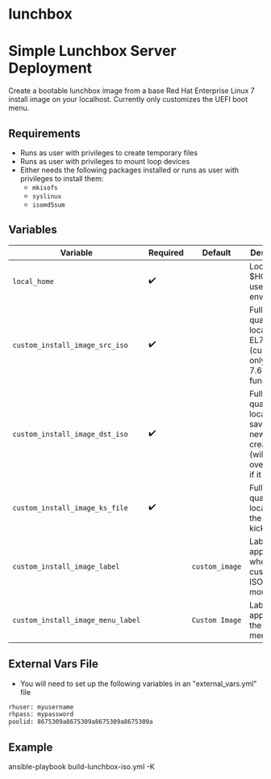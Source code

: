 # lunchbox
Simple Lunchbox Server Deployment
=================================

Create a bootable lunchbox image from a base Red Hat Enterprise Linux 7 install image on your localhost.  Currently only customizes the UEFI boot menu.

Requirements
------------

- Runs as user with privileges to create temporary files
- Runs as user with privileges to mount loop devices
- Either needs the following packages installed or runs as user with privileges to install them:
  - `mkisofs`
  - `syslinux`
  - `isomd5sum`

Variables
--------------

| Variable | Required | Default | Description |
| -------- | -------- | ------- | ----------- |
| `local_home` | :heavy_check_mark: | | Local $HOME user environment |
| `custom_install_image_src_iso` | :heavy_check_mark: | | Fully qualified location of EL7 ISO (currently only RHEL 7.6+ functions) |
| `custom_install_image_dst_iso` | :heavy_check_mark: | | Fully qualified location to save the newly created ISO (will be overwritten if it exists) |
| `custom_install_image_ks_file` | :heavy_check_mark: | | Fully qualified location of the custom kickstart file |
| `custom_install_image_label` |  | ```custom_image``` | Label that appears when the custom ISO/disk is mounted |
| `custom_install_image_menu_label` |  | ```Custom Image``` | Label that appears in the installer menu |

External Vars File
------------------

- You will need to set up the following variables in an "external_vars.yml" file

```bash   
rhuser: myusername
rhpass: mypassword
poolid: 8675309a8675309a8675309a8675309a
```

Example
------------

ansible-playbook build-lunchbox-iso.yml -K
